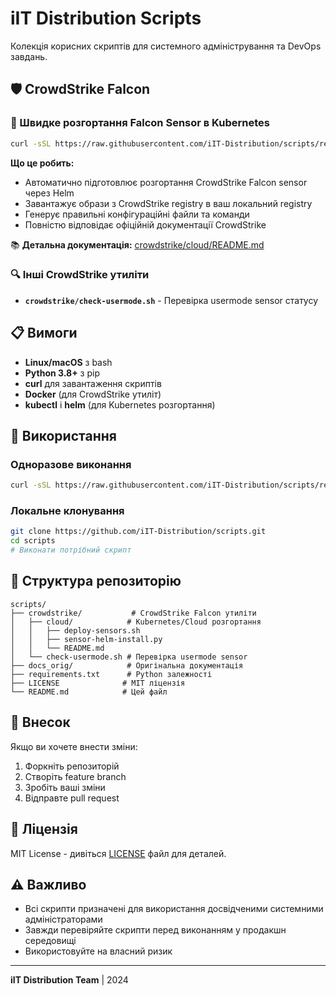  # iIT Distribution Scripts

Колекція корисних скриптів для системного адміністрування та DevOps завдань.

## 🛡️ CrowdStrike Falcon

### 🚀 Швидке розгортання Falcon Sensor в Kubernetes

```bash
curl -sSL https://raw.githubusercontent.com/iIT-Distribution/scripts/refs/heads/master/crowdstrike/cloud/deploy-sensors.sh | bash
```

**Що це робить:**
- Автоматично підготовлює розгортання CrowdStrike Falcon sensor через Helm
- Завантажує образи з CrowdStrike registry в ваш локальний registry
- Генерує правильні конфігураційні файли та команди
- Повністю відповідає офіційній документації CrowdStrike

📚 **Детальна документація:** [crowdstrike/cloud/README.md](crowdstrike/cloud/README.md)

### 🔍 Інші CrowdStrike утиліти

- **`crowdstrike/check-usermode.sh`** - Перевірка usermode sensor статусу

## 📋 Вимоги

- **Linux/macOS** з bash
- **Python 3.8+** з pip
- **curl** для завантаження скриптів
- **Docker** (для CrowdStrike утиліт)
- **kubectl** і **helm** (для Kubernetes розгортання)

## 🔧 Використання

### Одноразове виконання
```bash
curl -sSL https://raw.githubusercontent.com/iIT-Distribution/scripts/refs/heads/master/path/to/script.sh | bash
```

### Локальне клонування
```bash
git clone https://github.com/iIT-Distribution/scripts.git
cd scripts
# Виконати потрібний скрипт
```

## 📁 Структура репозиторію

```
scripts/
├── crowdstrike/           # CrowdStrike Falcon утиліти
│   ├── cloud/            # Kubernetes/Cloud розгортання
│   │   ├── deploy-sensors.sh
│   │   ├── sensor-helm-install.py
│   │   └── README.md
│   └── check-usermode.sh # Перевірка usermode sensor
├── docs_orig/            # Оригінальна документація  
├── requirements.txt      # Python залежності
├── LICENSE              # MIT ліцензія
└── README.md            # Цей файл
```

## 🤝 Внесок

Якщо ви хочете внести зміни:

1. Форкніть репозиторій
2. Створіть feature branch
3. Зробіть ваші зміни
4. Відправте pull request

## 📄 Ліцензія

MIT License - дивіться [LICENSE](LICENSE) файл для деталей.

## ⚠️ Важливо

- Всі скрипти призначені для використання досвідченими системними адміністраторами
- Завжди перевіряйте скрипти перед виконанням у продакшн середовищі
- Використовуйте на власний ризик

---

**iIT Distribution Team** | 2024